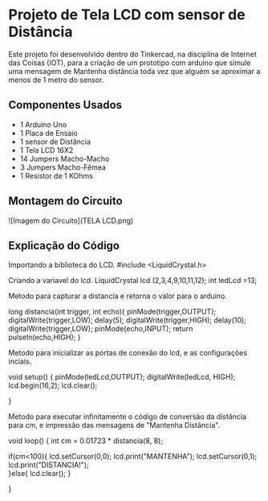 # Projeto de Tela LCD com sensor de Distância

Este projeto foi desenvolvido dentro do Tinkercad, na disciplina de Internet das Coisas
(IOT), para a criação de um prototipo com arduino que simule uma mensagem de Mantenha 
distância toda vez que alguém se aproximar a menos de 1 metro do sensor.

## Componentes Usados

- 1 Arduino Uno
- 1 Placa de Ensaio
- 1 sensor de Distância
- 1 Tela LCD 16X2
- 14  Jumpers Macho-Macho
- 3 Jumpers Macho-Fêmea
- 1 Resistor de 1 KOhms

## Montagem do Circuito
![Imagem do Circuito](TELA LCD.png)

## Explicação do Código

Importando a biblioteca do LCD.
#include <LiquidCrystal.h> 

Criando a variavel do lcd.
LiquidCrystal lcd (2,3,4,9,10,11,12);
int ledLcd =13;

Metodo para capturar a distancia e retorna o valor para o arduino.

long distancia(int trigger, int echo){ 
  pinMode(trigger,OUTPUT);
  digitalWrite(trigger,LOW);
  delay(5);
  digitalWrite(trigger,HIGH);
  delay(10);
  digitalWrite(trigger,LOW);
  pinMode(echo,INPUT);
  return pulseIn(echo,HIGH);
}

Metodo para inicializar as portas de conexão do lcd, e as configurações inciais.

void setup()
{
  pinMode(ledLcd,OUTPUT); 
  digitalWrite(ledLcd, HIGH); 
  lcd.begin(16,2); 
  lcd.clear(); 
  
}

Metodo para executar infinitamente o código de conversão da distância para cm, e 
impressão das mensagens de "Mantenha Distância".

void loop()
{ 
   int cm = 0.01723 * distancia(8, 8);
  
  if(cm<100){
    lcd.setCursor(0,0); 
    lcd.print("MANTENHA");
    lcd.setCursor(0,1); 
    lcd.print("DISTANCIA!");   
  }else{
    lcd.clear();
  }
    
}



